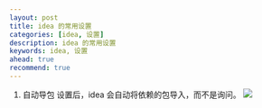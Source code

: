 ```yaml
---
layout: post  
title: idea 的常用设置  
categories: [idea, 设置]  
description: idea 的常用设置  
keywords: idea, 设置  
ahead: true  
recommend: true  
---
```


1. 自动导包
设置后，idea 会自动将依赖的包导入，而不是询问。
![](https://taojintianxia.github.io/images/posts/ide/idea/settings/auto_import.jpg)

